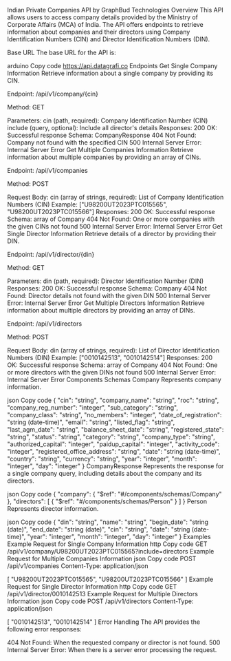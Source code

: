 Indian Private Companies API by GraphBud Technologies
Overview
This API allows users to access company details provided by the Ministry of Corporate Affairs (MCA) of India. The API offers endpoints to retrieve information about companies and their directors using Company Identification Numbers (CIN) and Director Identification Numbers (DIN).

Base URL
The base URL for the API is:

arduino
Copy code
https://api.datagrafi.co
Endpoints
Get Single Company Information
Retrieve information about a single company by providing its CIN.

Endpoint: /api/v1/company/{cin}

Method: GET

Parameters:
cin (path, required): Company Identification Number (CIN)
include (query, optional): Include all director's details
Responses:
200 OK: Successful response
Schema: CompanyResponse
404 Not Found: Company not found with the specified CIN
500 Internal Server Error: Internal Server Error
Get Multiple Companies Information
Retrieve information about multiple companies by providing an array of CINs.

Endpoint: /api/v1/companies

Method: POST

Request Body:
cin (array of strings, required): List of Company Identification Numbers (CIN)
Example: ["U98200UT2023PTC015565", "U98200UT2023PTC015566"]
Responses:
200 OK: Successful response
Schema: array of Company
404 Not Found: One or more companies with the given CINs not found
500 Internal Server Error: Internal Server Error
Get Single Director Information
Retrieve details of a director by providing their DIN.

Endpoint: /api/v1/director/{din}

Method: GET

Parameters:
din (path, required): Director Identification Number (DIN)
Responses:
200 OK: Successful response
Schema: Company
404 Not Found: Director details not found with the given DIN
500 Internal Server Error: Internal Server Error
Get Multiple Directors Information
Retrieve information about multiple directors by providing an array of DINs.

Endpoint: /api/v1/directors

Method: POST

Request Body:
din (array of strings, required): List of Director Identification Numbers (DIN)
Example: ["0010142513", "0010142514"]
Responses:
200 OK: Successful response
Schema: array of Company
404 Not Found: One or more directors with the given DINs not found
500 Internal Server Error: Internal Server Error
Components
Schemas
Company
Represents company information.

json
Copy code
{
  "cin": "string",
  "company_name": "string",
  "roc": "string",
  "company_reg_number": "integer",
  "sub_category": "string",
  "company_class": "string",
  "no_members": "integer",
  "date_of_registration": "string (date-time)",
  "email": "string",
  "listed_flag": "string",
  "last_agm_date": "string",
  "balance_sheet_date": "string",
  "registered_state": "string",
  "status": "string",
  "category": "string",
  "company_type": "string",
  "authorized_capital": "integer",
  "paidup_capital": "integer",
  "activity_code": "integer",
  "registered_office_address": "string",
  "date": "string (date-time)",
  "country": "string",
  "currency": "string",
  "year": "integer",
  "month": "integer",
  "day": "integer"
}
CompanyResponse
Represents the response for a single company query, including details about the company and its directors.

json
Copy code
{
  "company": {
    "$ref": "#/components/schemas/Company"
  },
  "directors": [
    {
      "$ref": "#/components/schemas/Person"
    }
  ]
}
Person
Represents director information.

json
Copy code
{
  "din": "string",
  "name": "string",
  "begin_date": "string (date)",
  "end_date": "string (date)",
  "cin": "string",
  "date": "string (date-time)",
  "year": "integer",
  "month": "integer",
  "day": "integer"
}
Examples
Example Request for Single Company Information
http
Copy code
GET /api/v1/company/U98200UT2023PTC015565?include=directors
Example Request for Multiple Companies Information
json
Copy code
POST /api/v1/companies
Content-Type: application/json

[
  "U98200UT2023PTC015565",
  "U98200UT2023PTC015566"
]
Example Request for Single Director Information
http
Copy code
GET /api/v1/director/0010142513
Example Request for Multiple Directors Information
json
Copy code
POST /api/v1/directors
Content-Type: application/json

[
  "0010142513",
  "0010142514"
]
Error Handling
The API provides the following error responses:

404 Not Found: When the requested company or director is not found.
500 Internal Server Error: When there is a server error processing the request.